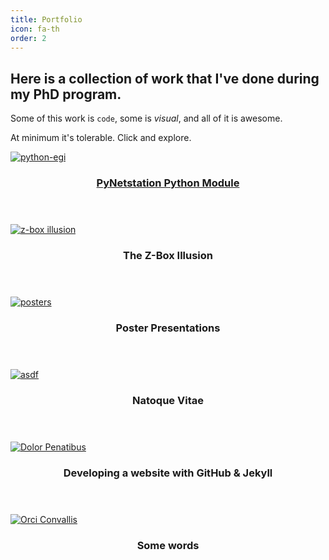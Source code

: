 ```yaml
---
title: Portfolio
icon: fa-th
order: 2
---
```



## Here is a collection of work that I've done during my PhD program.
Some of this work is `code`, some is *visual*, and all of it is awesome.

At minimum it's tolerable. Click and explore.

<div class="row">
  <div class="4u 12u$(mobile)">
    <div class="item">
        <a href="https://github.com/imnotamember/python-egi" class="image fit">
        <img src="assets/images/pic02.jpg" alt="python-egi">
      <header><h3>PyNetstation Python Module</h3></header></a>
    </div>
    <div class="item">
      <a href="z-box_videos" class="image fit">
        <img src="assets/images/pic03.jpg" alt="z-box illusion" />
      </a>
      <header><h3>The Z-Box Illusion
    </h3></header></div>
  </div>
  <div class="4u 12u$(mobile)">
    <div class="item">
      <a href="posters" class="image fit">
        <img src="assets/images/pic04.jpg" alt="posters" />
      </a>
      <header><h3>Poster Presentations
    </h3></header></div>
    <div class="item">
      <a href="" class="image fit">
        <img src="assets/images/pic05.jpg" alt="asdf" />
      </a>
      <header><h3>Natoque Vitae
    </h3></header></div>
  </div>
  <div class="4u 12u$(mobile)">
    <div class="item">
      <a href="making_github_jekyll_pages" class="image fit">
        <img src="assets/images/pic06.jpg" alt="Dolor Penatibus" />
      </a>
      <header>
        <h3>Developing a website with GitHub & Jekyll</h3>
      </header>
    </div>
    <div class="item">
      <a href="#" class="image fit">
        <img src="assets/images/pic07.jpg" alt="Orci Convallis" />
      </a>
      <header><h3>Some words
    </h3></header></div>
  </div>
</div>
